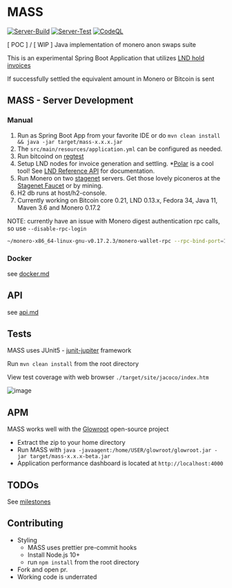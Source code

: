 # MASS

[![Server-Build](https://github.com/hyahatiph-labs/mass/actions/workflows/mass-build.yml/badge.svg)](https://github.com/hyahatiph-labs/mass/actions/workflows/mass-build.yml)
[![Server-Test](https://github.com/hyahatiph-labs/mass/actions/workflows/mass-test.yml/badge.svg)](https://github.com/hyahatiph-labs/mass/actions/workflows/mass-test.yml)
[![CodeQL](https://github.com/hyahatiph-labs/mass/actions/workflows/codeql-analysis.yml/badge.svg)](https://github.com/hyahatiph-labs/mass/actions/workflows/codeql-analysis.yml)

[ POC ] / [ WIP ] Java implementation of monero anon swaps suite

This is an experimental Spring Boot Application that utilizes [LND hold invoices](https://wiki.ion.radar.tech/tech/research/hodl-invoice)

If successfully settled the equivalent amount in Monero or Bitcoin is sent

## MASS - Server Development

### Manual

1. Run as Spring Boot App from your favorite IDE or do `mvn clean install && java -jar target/mass-x.x.x.jar`
2. The `src/main/resources/application.yml` can be configured as needed.
3. Run bitcoind on [regtest](https://developer.bitcoin.org/examples/testing.html)
4. Setup LND nodes for invoice generation and settling. *[Polar](https://lightningpolar.com/) is a cool tool! See [LND Reference API](https://api.lightning.community/#lnd-rest-api-reference) for documentation.
5. Run Monero on two [stagenet](https://monerodocs.org/infrastructure/networks/) servers. Get those lovely piconeros at the [Stagenet Faucet](https://melo.tools/faucet/stagenet/) or by mining.
6. H2 db runs at host/h2-console.
7. Currently working on Bitcoin core 0.21, LND 0.13.x, Fedora 34, Java 11, Maven 3.6 and Monero 0.17.2

NOTE: currently have an issue with Monero digest authentication rpc calls, so use `--disable-rpc-login`

```bash
~/monero-x86_64-linux-gnu-v0.17.2.3/monero-wallet-rpc --rpc-bind-port=18083 --wallet-dir=/home/USER/Monero/wallets/mass/ --disable-rpc-login --stagenet
```

### Docker

see [docker.md](./docs/docker.md)

## API

see [api.md](./docs/api.md)

## Tests

MASS uses JUnit5 - [junit-jupiter](https://junit.org/junit5/) framework

Run `mvn clean install` from the root directory

View test coverage with web browser `./target/site/jacoco/index.htm`

![image](https://user-images.githubusercontent.com/13033037/126047819-09fe351a-be62-4bf9-bd5f-cb3580862c6e.png)

## APM

MASS works well with the [Glowroot](https://glowroot.org/) open-source project
* Extract the zip to your home directory
* Run MASS with `java -javaagent:/home/USER/glowroot/glowroot.jar -jar target/mass-x.x.x-beta.jar`
* Application performance dashboard is located at `http://localhost:4000`

## TODOs

See [milestones](https://github.com/hyahatiph-labs/mass/milestones)

## Contributing

* Styling
    * MASS uses prettier pre-commit hooks
    * Install Node.js 10+
    * run `npm install` from the root directory
* Fork and open pr.
* Working code is underrated
